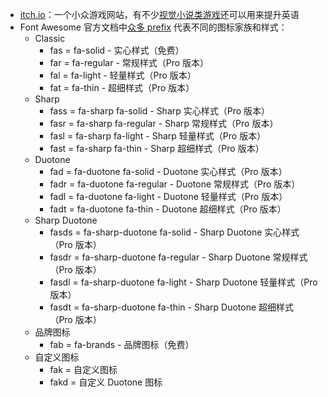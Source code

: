 - [itch.io](https://itch.io/)：一个小众游戏网站，有不少[视觉小说类游戏](https://itch.io/games/genre-visual-novel)还可以用来提升英语
- Font Awesome 官方文档中[众多 prefix](https://docs.fontawesome.com/web/dig-deeper/kit-package-api#prefix) 代表不同的图标家族和样式：
	- Classic
		- fas = fa-solid - 实心样式（免费）
		- far = fa-regular - 常规样式（Pro 版本）
		- fal = fa-light - 轻量样式（Pro 版本）
		- fat = fa-thin - 超细样式（Pro 版本）
	- Sharp
		- fass = fa-sharp fa-solid - Sharp 实心样式（Pro 版本）
		- fasr = fa-sharp fa-regular - Sharp 常规样式（Pro 版本）
		- fasl = fa-sharp fa-light - Sharp 轻量样式（Pro 版本）
		- fast = fa-sharp fa-thin - Sharp 超细样式（Pro 版本）
	- Duotone
		- fad = fa-duotone fa-solid - Duotone 实心样式（Pro 版本）
		- fadr = fa-duotone fa-regular - Duotone 常规样式（Pro 版本）
		- fadl = fa-duotone fa-light - Duotone 轻量样式（Pro 版本）
		- fadt = fa-duotone fa-thin - Duotone 超细样式（Pro 版本）
	- Sharp Duotone
		- fasds = fa-sharp-duotone fa-solid - Sharp Duotone 实心样式（Pro 版本）
		- fasdr = fa-sharp-duotone fa-regular - Sharp Duotone 常规样式（Pro 版本）
		- fasdl = fa-sharp-duotone fa-light - Sharp Duotone 轻量样式（Pro 版本）
		- fasdt = fa-sharp-duotone fa-thin - Sharp Duotone 超细样式（Pro 版本）
	- 品牌图标
		- fab = fa-brands - 品牌图标（免费）
	- 自定义图标
		- fak = 自定义图标
		- fakd = 自定义 Duotone 图标